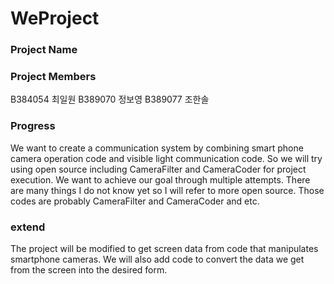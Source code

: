# WeProject
### Project Name  



### Project Members
 B384054 최일원
 B389070 정보영
 B389077 조한솔  
 
### Progress  
We want to create a communication system by combining smart phone camera operation code and visible light communication code.
So we will try using open source including CameraFilter and CameraCoder for project execution.
We want to achieve our goal through multiple attempts.
There are many things I do not know yet so I will refer to more open source.
Those codes are probably CameraFilter and CameraCoder and etc.  

### extend  
The project will be modified to get screen data from code that manipulates smartphone cameras.
We will also add code to convert the data we get from the screen into the desired form.
